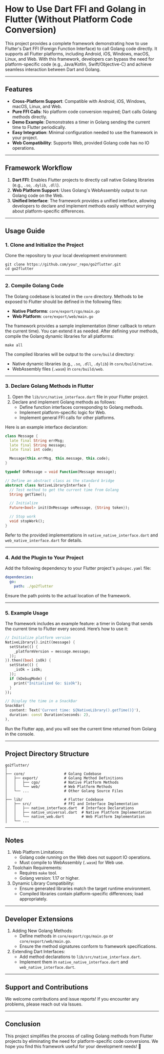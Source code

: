 # How to Use Dart FFI and Golang in Flutter (Without Platform Code Conversion)

This project provides a complete framework demonstrating how to use Flutter's Dart FFI (Foreign Function Interface) to call Golang code directly. It supports all Flutter platforms, including Android, iOS, Windows, macOS, Linux, and Web. With this framework, developers can bypass the need for platform-specific code (e.g., Java/Kotlin, Swift/Objective-C) and achieve seamless interaction between Dart and Golang.

------

## Features

- **Cross-Platform Support**: Compatible with Android, iOS, Windows, macOS, Linux, and Web.
- **Pure FFI Calls**: No platform code conversion required; Dart calls Golang methods directly.
- **Demo Example**: Demonstrates a timer in Golang sending the current time to Flutter periodically.
- **Easy Integration**: Minimal configuration needed to use the framework in your project.
- **Web Compatibility**: Supports Web, provided Golang code has no IO operations.

------

## Framework Workflow

1. **Dart FFI**: Enables Flutter projects to directly call native Golang libraries (e.g., `.so`, `.dylib`, `.dll`).
2. **Web Platform Support**: Uses Golang's WebAssembly output to run Golang code on the Web.
3. **Unified Interface**: The framework provides a unified interface, allowing developers to declare and implement methods easily without worrying about platform-specific differences.

------

## Usage Guide

### 1. Clone and Initialize the Project

Clone the repository to your local development environment:

```shell
git clone https://github.com/your_repo/go2flutter.git
cd go2flutter
```

------

### 2. Compile Golang Code

The Golang codebase is located in the `core` directory. Methods to be exposed to Flutter should be defined in the following files:

- **Native Platforms**: `core/export/cgo/main.go`
- **Web Platform**: `core/export/web/main.go`

The framework provides a sample implementation (timer callback to return the current time). You can extend it as needed. After defining your methods, compile the Golang dynamic libraries for all platforms:

```shell
make all
```

The compiled libraries will be output to the `core/build` directory:

- Native dynamic libraries (e.g., `.so`, `.dll`, `.dylib`) in `core/build/native`.
- WebAssembly files (`.wasm`) in `core/build/web`.

------

### 3. Declare Golang Methods in Flutter

1. Open the `lib/src/native_interface.dart` file in your Flutter project.
2. Declare and implement Golang methods as follows:
   - Define function interfaces corresponding to Golang methods.
   - Implement platform-specific logic for Web.
   - Implement general FFI calls for other platforms.

Here is an example interface declaration:

```dart
class Message {
  late final String errMsg;
  late final String message;
  late final int code;

  Message(this.errMsg, this.message, this.code);
}

typedef OnMessage = void Function(Message message);

// Define an abstract class as the standard bridge
abstract class NativeLibraryInterface {
  // Test method to get the current time from Golang
  String getTime();

  // Initialize
  Future<bool> init(OnMessage onMessage, {String token});

  // Stop work
  void stopWork();
}
```

Refer to the provided implementations in `native_native_interface.dart` and `web_native_interface.dart` for details.

------

### 4. Add the Plugin to Your Project

Add the following dependency to your Flutter project's `pubspec.yaml` file:

```yaml
dependencies:
  go:
    path: ./go2flutter
```

Ensure the path points to the actual location of the framework.

------

### 5. Example Usage

The framework includes an example feature: a timer in Golang that sends the current time to Flutter every second. Here’s how to use it:

```dart
// Initialize platform version
NativeLibrary().init((message) {
  setState(() {
    _platformVersion = message.message;
  });
}).then((bool isOk) {
  setState(() {
    _isOk = isOk;
  });
  if (kDebugMode) {
    print("Initialized Go: $isOk");
  }
});

// Display the time in a SnackBar
SnackBar(
  content: Text('Current time: ${NativeLibrary().getTime()}'),
  duration: const Duration(seconds: 2),
),
```

Run the Flutter app, and you will see the current time returned from Golang in the console.

------

## Project Directory Structure

```shell
go2flutter/
│
├── core/                  # Golang Codebase
│   ├── export/            # Golang Method Definitions
│   │   ├── cgo/           # Native Platform Methods
│   │   └── web/           # Web Platform Methods
│   └── ...                # Other Golang Source Files
│
├── lib/                   # Flutter Codebase
│   ├── src/               # FFI and Interface Implementation
│   │   ├── native_interface.dart  # Interface Declarations
│   │   ├── native_universal.dart  # Native Platform Implementation
│   │   └── native_web.dart        # Web Platform Implementation
│   └── ...
```

------

## Notes

1. Web Platform Limitations:
   - Golang code running on the Web does not support IO operations.
   - Must compile to WebAssembly (`.wasm`) for Web use.
2. Toolchain Requirements:
   - Requires `make` tool.
   - Golang version: 1.17 or higher.
3. Dynamic Library Compatibility:
   - Ensure generated libraries match the target runtime environment.
   - Compiled libraries contain platform-specific differences; load appropriately.

------

## Developer Extensions

1. Adding New Golang Methods:
   - Define methods in `core/export/cgo/main.go` or `core/export/web/main.go`.
   - Ensure the method signatures conform to framework specifications.
2. Extending Dart Interfaces:
   - Add method declarations to `lib/src/native_interface.dart`.
   - Implement them in `native_native_interface.dart` and `web_native_interface.dart`.

------

## Support and Contributions

We welcome contributions and issue reports! If you encounter any problems, please reach out via Issues.

------

## Conclusion

This project simplifies the process of calling Golang methods from Flutter projects by eliminating the need for platform-specific code conversions. We hope you find this framework useful for your development needs! 🎉

